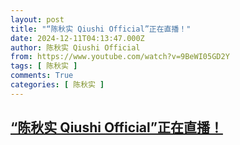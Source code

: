 ```yaml
---
layout: post
title: "“陈秋实 Qiushi Official”正在直播！"
date: 2024-12-11T04:13:47.000Z
author: 陈秋实 Qiushi Official
from: https://www.youtube.com/watch?v=9BeWI05GD2Y
tags: [ 陈秋实 ]
comments: True
categories: [ 陈秋实 ]
---
```

<!--1733890427000-->
[“陈秋实 Qiushi Official”正在直播！](https://www.youtube.com/watch?v=9BeWI05GD2Y)
------

<div>

</div>
